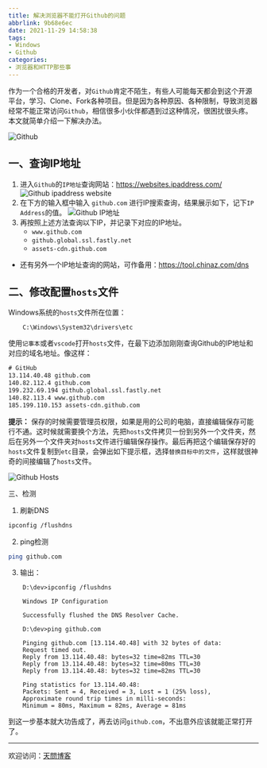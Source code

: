 ```yaml
---
title: 解决浏览器不能打开Github的问题
abbrlink: 9b68e6ec
date: 2021-11-29 14:58:38
tags:
- Windows
- Github
categories:
- 浏览器和HTTP那些事
---
```


作为一个合格的开发者，对`Github`肯定不陌生，有些人可能每天都会到这个开源平台，学习、Clone、Fork各种项目。但是因为各种原因、各种限制，导致浏览器经常不能正常访问`Github`，相信很多小伙伴都遇到过这种情况，很困扰很头疼。本文就简单介绍一下解决办法。

![Github](https://tiven.cn/static/img/img-github-01-Eev9GJHwdfTy8p4WO4Qn8.jpg)

<!-- more -->

## 一、查询IP地址

1. 进入`Github`的`IP地址`查询网站：https://websites.ipaddress.com/
![Github ipaddress website](https://tiven.cn/static/img/img-github-ip-o3EiheeMf0uKl_aEepIYB.jpg)
2. 在下方的输入框中输入 `github.com` 进行IP搜索查询，结果展示如下，记下`IP Address`的值。
![Github IP地址](https://tiven.cn/static/img/img-github-ipaddress-hfr7xYfULBQWb4grzxWAV.jpg)
3. 再按照上述方法查询以下IP，并记录下对应的IP地址。
   * `www.github.com`
   * `github.global.ssl.fastly.net`
   * `assets-cdn.github.com`
    
* 还有另外一个IP地址查询的网站，可作备用：https://tool.chinaz.com/dns

## 二、修改配置`hosts`文件

Windows系统的`hosts`文件所在位置：

        C:\Windows\System32\drivers\etc

使用`记事本`或者`vscode`打开`hosts`文件，在最下边添加刚刚查询Github的IP地址和对应的域名地址。像这样：

```txt
# GitHub 
13.114.40.48 github.com
140.82.112.4 github.com
199.232.69.194 github.global.ssl.fastly.net
140.82.113.4 www.github.com
185.199.110.153 assets-cdn.github.com
```

**提示：** 保存的时候需要管理员权限，如果是用的公司的电脑，直接编辑保存可能行不通。这时候就需要换个方法，先把`hosts`文件拷贝一份到另外一个文件夹，然后在另外一个文件夹对`hosts`文件进行编辑保存操作。最后再把这个编辑保存好的`hosts`文件复制到`etc`目录，会弹出如下提示框，选择`替换目标中的文件`，这样就很神奇的间接编辑了`hosts`文件。

![Github Hosts](https://tiven.cn/static/img/img-github-hosts-Jcq7Bnfov9v7NebW7bJGu.jpg)

三、检测

1. 刷新DNS

```sh
ipconfig /flushdns
```

2. ping检测

```sh
ping github.com
```
   
3. 输出：

[comment]: <> (![Github Ping]&#40;https://tiven.cn/static/img/img-github-ping-iANTeCq9HSWlSEbEG_hyu.jpg&#41;)

        D:\dev>ipconfig /flushdns
        
        Windows IP Configuration
        
        Successfully flushed the DNS Resolver Cache.
        
        D:\dev>ping github.com
        
        Pinging github.com [13.114.40.48] with 32 bytes of data:
        Request timed out.
        Reply from 13.114.40.48: bytes=32 time=82ms TTL=30
        Reply from 13.114.40.48: bytes=32 time=80ms TTL=30
        Reply from 13.114.40.48: bytes=32 time=82ms TTL=30
        
        Ping statistics for 13.114.40.48:
        Packets: Sent = 4, Received = 3, Lost = 1 (25% loss),
        Approximate round trip times in milli-seconds:
        Minimum = 80ms, Maximum = 82ms, Average = 81ms

到这一步基本就大功告成了，再去访问`github.com`，不出意外应该就能正常打开了。

---

欢迎访问：[天問博客](https://tiven.cn/p/9b68e6ec/ "天問博客") 
